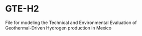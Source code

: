 # GTE-H2
File for modeling the Technical and Environmental Evaluation of Geothermal-Driven Hydrogen production in Mexico
